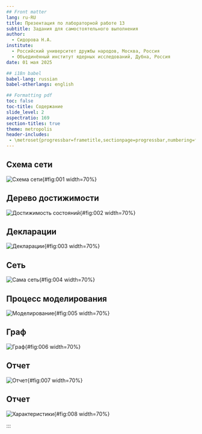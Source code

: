 ```yaml
---
## Front matter
lang: ru-RU
title: Презентация по лабораторной работе 13
subtitle: Задания для самостоятельного выполнения
author:
  - Сидорова Н.А.
institute:
  - Российский университет дружбы народов, Москва, Россия
  - Объединённый институт ядерных исследований, Дубна, Россия
date: 01 мая 2025

## i18n babel
babel-lang: russian
babel-otherlangs: english

## Formatting pdf
toc: false
toc-title: Содержание
slide_level: 2
aspectratio: 169
section-titles: true
theme: metropolis
header-includes:
 - \metroset{progressbar=frametitle,sectionpage=progressbar,numbering=fraction}
---
```




## Схема сети

![Схема сети](image/1.JPG){#fig:001 width=70%}

## Дерево достижимости

![Достижимость состояний](image/2.png){#fig:002 width=70%}

## Декларации

![Декларации](image/3.JPG){#fig:003 width=70%}

## Сеть

![Сама сеть](image/4.JPG){#fig:004 width=70%}

## Процесс моделирования

![Моделирование](image/5.JPG){#fig:005 width=70%}

## Граф

![Граф](image/6.JPG){#fig:006 width=70%}

## Отчет

![Отчет](image/7.JPG){#fig:007 width=70%}

## Отчет

![Характеристики](image/8.JPG){#fig:008 width=70%}

:::

